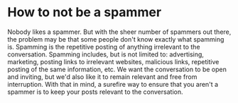 # How to not be a spammer #
Nobody likes a spammer. But with the sheer number of 
spammers out there, the problem may be that some people don't know exactly what 
spamming is. Spamming is the repetitive posting of  anything irrelevant to the 
conversation. Spamming includes, but is not limited to: advertising, marketing, 
posting links to irrelevant websites, malicious links, repetitive posting of 
the same information, etc. We want the conversation to be open and inviting, 
but we'd also like it to remain relevant and free from interruption. With that 
in mind, a surefire way to ensure that you aren't a spammer is to keep your 
posts relevant to the conversation.

